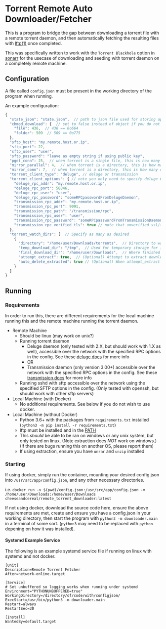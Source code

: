 # Torrent Remote Auto Downloader/Fetcher

This is a program to bridge the gap between downloading a torrent file with a remote torrent daemon,
and then automatically fetching the resulting files with [lftp(1)](https://lftp.yar.ru/) once completed.

This was specifically written to work with the `Torrent Blackhole` option in [sonarr](https://sonarr.tv/)
for the usecase of downloading and seeding with torrent daemon on a completely remote machine.

## Configuration

A file called `config.json` must be present in the working directory of the program when running.

An example configuration:

```javascript
{
  "state_json": "state.json",  // path to json file used for storing app state
  "chmod_download": {  // set to false instead of object if you do not want to chmod downloaded files
    "file": 436,  // 436 == 0o664
    "folder": 509  // 509 == 0o775
  },
  "sftp_host": "my.remote.host.or.ip",
  "sftp_port": 22,
  "sftp_user": "user",
  "sftp_password": "leave as empty string if using public key",
  "pget_conn": 25,  // when torrent is a single file, this is how many connections will be used with lftp pget
  "mirror_parallel": 4,  // when torrent is a directory, this is how many files are downloaded simoultaneously
  "mirror_conn": 7,  // when torrent is a directory, this is how many connections each currently downloading file gets
  "torrent_client_type": "deluge", // deluge or transmission
  "torrent_client_options": { // note you only need to specify deluge OR transmission options here, dependent on torrent_client_type above
    "deluge_rpc_addr": "my.remote.host.or.ip",
    "deluge_rpc_port": 58846,
    "deluge_rpc_user": "user",
    "deluge_rpc_password": "someRPCpasswordFromDelugeDaemon",
    "transmission_rpc_addr": "my.remote.host.or.ip",
    "transmission_rpc_port": 9091,
    "transmission_rpc_path": "/transmission/rpc",
    "transmission_rpc_user": "user",
    "transmission_rpc_password": "someRPCpasswordFromTransmissionDaemon",
    "transmission_rpc_verified_tls": true // note that unverified ssl/tls (such as with self-signed cert) is not currently supported
  },
  "torrent_watch_dirs": [  // Specify as many as desired
    {
      "directory": "/home/user/Downloads/torrents",  // Directory to watch for .torrent or .magnet files
      "temp_download_dir": "/tmp",  // Used for temporary storage for in-progress downloads
      "final_download_dir": "/home/user/Downloads",  // Where finished downloads are moved
      "attempt_extract": true,  // (Optional) Attempt to extract downloaded files (unix only) (default false)
      "auto_delete_extracted": true // (Optional) When attempt_extract is true, delete the archive files after extracting (default false)
    }
  ]
}
```

## Running

### Requirements

In order to run this, there are different requirements for the local machine running this and the remote machine running the torrent daemon.

- Remote Machine
  - Should be linux (may work on unix?)
  - Running torrent daemon
    - Deluge daemon (only tested with 2.X, but should work with 1.X as well),
      accessible over the network with the specified RPC options in the config.
      See these [deluge docs](https://dev.deluge-torrent.org/wiki/UserGuide/ThinClient) for more info
    - OR
    - Transmission daemon (only version 3.00+) accessible over the network with the specified RPC options in the config.
      See these [transmission docs](https://github.com/transmission/transmission/wiki/Editing-Configuration-Files#rpc) for more info
  - Running sshd with sftp accessible over the network using the specified SFTP options in the config.
    (Only tested with openssh, but should work with other sftp servers)
- Local Machine (with Docker)
  - No additional requirements. See below if you do not wish to use docker.
- Local Machine (without Docker)
  - Python 3.6+ with the packages from `requirements.txt` installed (`python3 -m pip install -r requirements.txt`)
  - lftp must be installed and in the [PATH](<https://en.wikipedia.org/wiki/PATH_(variable)>)
  - This _should_ be able to be ran on windows or any unix system, but only tested on linux. (Note extraction does _NOT_ work on windows.)
    (If there are bugs running this on another OS, please report them)
  - If using extraction, ensure you have `unrar` and `unzip` installed

### Starting

If using docker, simply run the container, mounting your desired config.json into `/usr/src/app/config.json`, and any other necessary directories.

i.e. `docker run -v $(pwd)/config.json:/usr/src/app/config.json -v /home/user/Downloads:/home/user/Downloads cheeseandcereal/remote_torrent_downloader:latest`

If not using docker, download the source code here, ensure the above requirements are met,
create and ensure you have a config.json in your working directory,
then start the program with `python3 -m downloader.main` in a terminal of some sort.
(`python3` may need to be replaced with `python` depening on how it was installed).

#### Systemd Example Service

The following is an example systemd service file if running on linux with systemd and not docker.

```systemd
[Unit]
Description=Remote Torrent Fetcher
After=network-online.target

[Service]
# Set unbuffered so logging works when running under systemd
Environment="PYTHONUNBUFFERED=true"
WorkingDirectory=/directory/of/code/with/configjson/
ExecStart=/usr/bin/python3 -m downloader.main
Restart=always
RestartSec=30

[Install]
WantedBy=default.target
```
